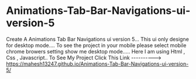# Animations-Tab-Bar-Navigations-ui-version-5
Create A Animations Tab Bar Navigations ui version 5...
This ui only designe for desktop mode....
To see the project in your mobile please  select mobile chrome browers setting show me desktop mode.....
Here I am using Html , Css , Javascript..
To See My Project Click This Link ----------> https://mahesh13247.github.io/Animations-Tab-Bar-Navigations-ui-version-5/
